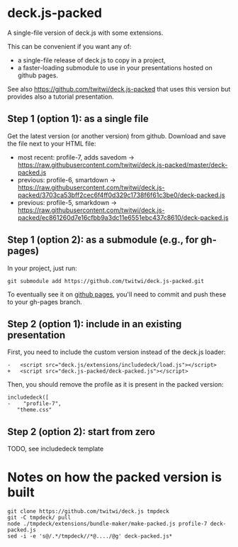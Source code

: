 deck.js-packed
==============

A single-file version of deck.js with some extensions.

This can be convenient if you want any of:
- a single-file release of deck.js to copy in a project,
- a faster-loading submodule to use in your presentations hosted on github pages.

See also https://github.com/twitwi/deck.js-packed that uses this version but provides also a tutorial presentation.

## Step 1 (option 1): as a single file

Get the latest version (or another version) from github.
Download and save the file next to your HTML file:
- most recent: profile-7, adds savedom → <https://raw.githubusercontent.com/twitwi/deck.js-packed/master/deck-packed.js>
- previous: profile-6, smartdown → <https://raw.githubusercontent.com/twitwi/deck.js-packed/3703ca53bff2cec6f4ff0d329c1738f6f61c3be0/deck-packed.js>
- previous: profile-5, smarkdown → <https://raw.githubusercontent.com/twitwi/deck.js-packed/ec861260d7e16cfbb9a3dc11e6551ebc437c8610/deck-packed.js>


## Step 1 (option 2): as a submodule (e.g., for gh-pages)

In your project, just run:

    git submodule add https://github.com/twitwi/deck.js-packed.git

To eventually see it on [github pages](https://pages.github.com/), you'll need to commit and push these to your gh-pages branch.

## Step 2 (option 1): include in an existing presentation

First, you need to include the custom version instead of the deck.js loader:

    -	<script src="deck.js/extensions/includedeck/load.js"></script>
    +	<script src="deck.js-packed/deck-packed.js"></script>

Then, you should remove the profile as it is present in the packed version:

    includedeck([
    -    "profile-7",
       "theme.css"

## Step 2 (option 2): start from zero

TODO, see includedeck template


# Notes on how the packed version is built

    git clone https://github.com/twitwi/deck.js tmpdeck
    git -C tmpdeck/ pull
    node ./tmpdeck/extensions/bundle-maker/make-packed.js profile-7 deck-packed.js
    sed -i -e 's@/.*/tmpdeck//*@..../@g' deck-packed.js*
